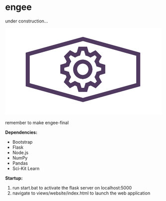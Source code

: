 # engee
under construction...

![engee icon](app/views/images/logo_md.png)

remember to make engee-final

**Dependencies:**
* Bootstrap
* Flask
* Node.js
* NumPy
* Pandas
* Sci-Kit Learn

**Startup:**
1. run start.bat to activate the flask server on localhost:5000
2. navigate to views/website/index.html to launch the web application
